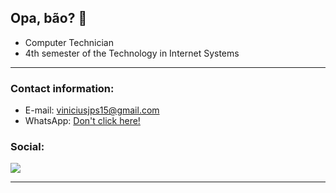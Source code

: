 ## **Opa, bão? 👋**

   - Computer Technician
   - 4th semester of the Technology in Internet Systems

<hr>

  ### Contact information:
  
  - E-mail: viniciusjps15@gmail.com
  - WhatsApp: <a href="https://wa.me/5532984589166" target="_blank">Don't click here!</a>

  ### Social:
  
<div>
  <a href="https://www.linkedin.com/in/vinícius-pires-401592214" target="_blank">
    <img src="https://img.shields.io/badge/-LinkedIn-%230077B5?style=for-the-badge&logo=linkedin&logoColor=white" target="_blank">
  </a>   
</div>
 
 <hr>
